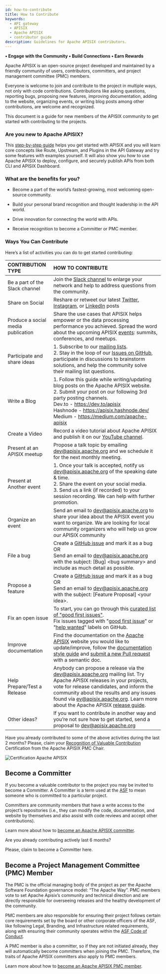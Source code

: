 ```yaml
---
id: how-to-contribute
title: How to Contribute
keywords:
  - API gateway
  - APISIX
  - Apache APISIX
  - contributor guide
description: Guidelines for Apache APISIX contributors.
---
```


**• Engage with the Community • Build Connections • Earn Rewards**

Apache APISIX is an open-source project developed and maintained by a friendly community of users, contributors, committers, and project management committee (PMC) members.

Everyone is welcome to join and contribute to the project in multiple ways, not only with code contributions. Contributions like asking questions, reporting bugs, proposing new features, improving documentation, adding to the website, organizing events, or writing blog posts among other contributions, are welcome and recognized.

This document is a guide for new members of the APISIX community to get started with contributing to the projects.

### Are you new to Apache APISIX?

This [step-by-step guide](https://boburmirzo.github.io/apisix-workshop/) helps you get started with APISIX and you will learn core concepts like Route, Upstream, and Plugins in the API Gateway and try some features with examples yourself. It will also show you how to use Apache APISIX to deploy, configure, and securely publish APIs from both CLI and APISIX Dashboard.

### What are the benefits for you?

- Become a part of the world’s fastest-growing, most welcoming open-source community.

- Build your personal brand recognition and thought leadership in the API world.

- Drive innovation for connecting the world with APIs.

- Receive recognition to become a Committer or PMC member.

### Ways You Can Contribute

Here’s a list of activities you can do to get started contributing:

| CONTRIBUTION TYPE                  | HOW TO CONTRIBUTE                                                                                                                                                                                                                                                                                                                                                                    |
| :--------------------------------- | :----------------------------------------------------------------------------------------------------------------------------------------------------------------------------------------------------------------------------------------------------------------------------------------------------------------------------------------------------------------------------------- |
| Be a part of the Slack channel     | Join the [Slack channel](https://apisix.apache.org/docs/general/join/#join-the-slack-channel) to enlarge your network and help to address questions from the community.                                                                                                                                                                                                              |
| Share on Social                    | Reshare or retweet our latest [Twitter](https://twitter.com/ApacheAPISIX), [Instagram](https://www.instagram.com/apache_apisix/), or [LinkedIn](https://www.linkedin.com/company/apache-apisix/) posts                                                                                                                                                                               |
| Produce a social media publication | Share the use cases that APISIX helps empower or the data processing performance you achieved. Spread the word about the upcoming APISIX [events](https://apisix.apache.org/docs/general/events/): summits, conferences, and meetups.                                                                                                                                                |
| Participate and share ideas        | 1. Subscribe to our [mailing lists](https://apisix.apache.org/docs/general/join/#subscribe-to-the-mailing-list).<br/>2. Stay in the loop of our [Issues on GitHub](https://github.com/apache/apisix/issues), participate in discussions to brainstorm solutions, and help the community solve their mailing list questions.                                                          |
| Write a Blog                       | 1. Follow this guide while writing/updating blog posts on the Apache APISIX website.<br/>2. Submit your post on our following 3rd party posting channels.<br/> Dev.to - https://dev.to/apisix<br/>Hashnode - https://apisix.hashnode.dev/<br/>Medium - https://medium.com/apache-apisix<br/>                                                                                         |
| Create a Video                     | Record a video tutorial about Apache APISIX and publish it on our [YouTube channel](https://www.youtube.com/channel/UCgPD18cMhOg5rmPVnQhAC8g).                                                                                                                                                                                                                                       |
| Present at an APISIX meetup        | Propose a talk topic by emailing dev@apisix.apache.org and we schedule it for the next monthly meeting.                                                                                                                                                                                                                                                                              |
| Present at Another event           | 1. Once your talk is accepted, notify us dev@apisix.apache.org of the speaking date & time.<br/>2. Share the event on your social media.<br/>3. Send us a link (if recorded) to your session recording. We can help with further promotion.                                                                                                                                          |
| Organize an event                  | Send an email to dev@apisix.apache.org to share your idea about the APISIX event you want to organize. We are looking for local community organizers who will help us grow our APISIX community                                                                                                                                                                                      |
| File a bug                         | Create a [GitHub issue](https://github.com/apache/apisix/issues) and mark it as a bug<br/>OR<br/>Send an email to dev@apisix.apache.org with the subject: [Bug] <bug summary\> and include as much detail as possible.                                                                                                                                                               |
| Propose a feature                  | Create a [GitHub issue](https://github.com/apache/apisix/issues) and mark it as a bug<br/>OR<br/>Send an email to dev@apisix.apache.org with the subject: [Feature Proposal] <your idea\>.                                                                                                                                                                                           |
| Fix an open issue                  | To start, you can go through this [curated list of "good first issues"](https://apisix.apache.org/contribute/).<br/>Fix issues tagged with "[good first issue](https://apisix.apache.org/docs/general/contributor-guide/#good-first-issues)" or "[help wanted](https://github.com/apache/apisix/issues?q=is%3Aopen+label%3A%22help+wanted%22+sort%3Aupdated-desc)" labels on GitHub. |
| Improve documentation              | Find the documentation on the [Apache APISIX](https://apisix.apache.org/) website you would like to update/improve, follow the [documentation style guide](https://apisix.apache.org/docs/general/documentation-style-guide/) and [submit a new Pull request](https://apisix.apache.org/docs/general/contributor-guide/#open-a-pull-request) with a semantic doc.                    |
| Help Prepare/Test a Release        | Anybody can propose a release via the dev@apisix.apache.org mailing list. Try Apache APISIX releases in your projects, vote for release candidates, and inform the community about the results and any issues found via ev@apisix.apache.org. Learn more about the Apache APISIX [release guide](https://apisix.apache.org/docs/general/release-guide/).                             |
| Other ideas?                       | If you want to contribute in another way and you’re not sure how to get started, send a proposal to dev@apisix.apache.org                                                                                                                                                                                                                                                            |

Have you already contributed to some of the above activities during the last 2 months?
Please, claim your [Recognition of Valuable Contribution](https://docs.google.com/forms/d/e/1FAIpQLSeulo9oMf7PIsSeJwPnlZwNdPiWqPN_VgoCSd8cd8g9n8JmRg/viewform) Certification from the Apache APISIX PMC Chair.

![Certification Apache APISIX](https://static.apiseven.com/uploads/2023/01/28/P0DOwR0Z_image.png)

## Become a Committer

If you become a valuable contributor to the project you may be invited to become a Committer. A Committer is a term used at the [ASF](https://www.apache.org/) to mean someone who is committed to a particular project.

Committers are community members that have a write access to the project’s repositories (i.e., they can modify the code, documentation, and website by themselves and also assist with code reviews and accept other contributions).

Learn more about how to [become an Apache APISIX committer](https://apisix.apache.org/docs/general/committer-guide/#how-do-i-become-an-apache-apisix-committer).

Are you already contributing actively last 6 months?

Please, claim to become a Committer here.

## Become a Project Management Committee (PMC) Member

The PMC is the official managing body of the project as per the Apache Software Foundation governance model: “The Apache Way”. PMC members vote to set Apache Apisix’s community and technical direction and are directly responsible for overseeing releases and the healthy development of the community.

PMC members are also responsible for ensuring their project follows certain core requirements set by the board or other corporate officers of the ASF, like following Legal, Branding, and Infrastructure related requirements, along with ensuring their community operates within the [ASF Code of Conduct](https://www.apache.org/foundation/policies/conduct#code-of-conduct).

A PMC member is also a committer, so if they are not initiated already, they will automatically become committers when joining the PMC. Therefore, the traits of Apache APISIX committers also apply to PMC members.

Learn more about how to [become an Apache APISIX PMC member](https://apisix.apache.org/docs/general/committer-guide/#how-do-i-become-an-apache-apisix-pmc-member).
